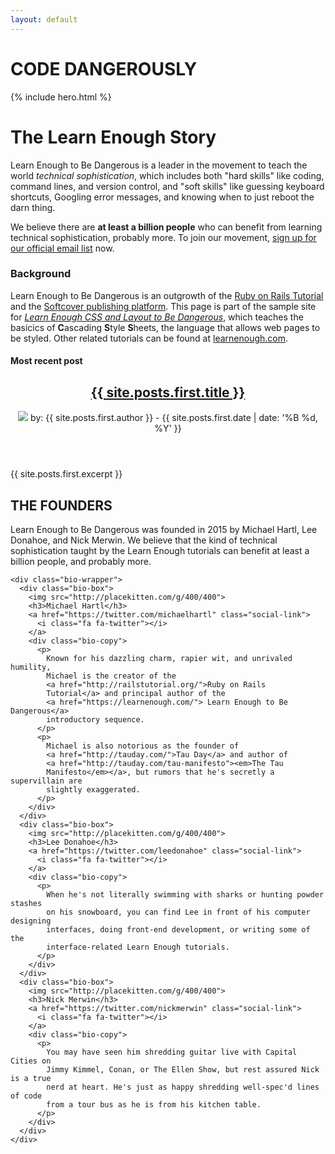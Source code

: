 ```yaml
---
layout: default
---
```


<div class="home">
  <div class="full-hero hero-home">
    <div class="hero-content">
      <h1>CODE DANGEROUSLY</h1>
      {% include hero.html %}
    </div>
  </div>

  <div class="home-callout">
    <h1 class="callout-title">The Learn Enough Story</h1>
    <div class="callout-copy">
      <p>
        Learn Enough to Be Dangerous is a leader in the movement to teach the world
        <em>technical sophistication</em>, which includes both "hard skills" like
        coding, command lines, and version control, and "soft skills" like guessing
        keyboard shortcuts, Googling error messages, and knowing when to just
        reboot the darn thing.
      </p>
      <p>
        We believe there are <strong>at least a billion people</strong> who can
        benefit from learning technical sophistication, probably more. To join our
        movement, <a href="https://learnenough.com/#email_list">sign up for our
        official email list</a> now.
      </p>
      <h3>Background</h3>
      <p>
        Learn Enough to Be Dangerous is an outgrowth of the
        <a href="http://railstutorial.org/">Ruby on Rails Tutorial</a> and the
        <a href="http://www.softcover.io/">Softcover publishing platform</a>. This
        page is part of the sample site for <a
        href="https://learnenough.com/css-tutorial"><em>Learn Enough CSS and Layout
        to Be Dangerous</em></a>, which teaches the basicics of
        <strong>C</strong>ascading <strong>S</strong>tyle
        <strong>S</strong>heets, the language that
        allows web pages to be styled. Other related tutorials can be found at
        <a href="https://learnenough.com/">learnenough.com</a>.
      </p>
    </div>
  </div>

  <div class="home-section">
    <h4>Most recent post</h4>
    <div class="blog-posts">
      <header class="post-header">
        <h2>
          <a href="{{ site.posts.first.url }}">
          {{ site.posts.first.title }}</a>
        </h2>
        <div class="post-byline">
          <img src="{{ site.posts.first.gravatar }}">
          <a href="{{ site.posts.first.authorTwitter }}"
          class="social-link">
            <i class="fa fa-twitter"></i>
          </a>
          by: {{ site.posts.first.author }}
          <span> - {{ site.posts.first.date | date: '%B %d, %Y' }}</span>
        </div>
      </header>
      <div class="posts-image"
      style="background-image:url({{ site.posts.first.postHero }})"></div>
      {{ site.posts.first.excerpt }}
    </div>
  </div>

  <div class="home-section">
    <h2>THE FOUNDERS</h2>
    <p>
      Learn Enough to Be Dangerous was founded in 2015 by Michael Hartl, Lee
      Donahoe, and Nick Merwin. We believe that the kind of technical
      sophistication taught by the Learn Enough tutorials can benefit at least a
      billion people, and probably more.
    </p>

    <div class="bio-wrapper">
      <div class="bio-box">
        <img src="http://placekitten.com/g/400/400">
        <h3>Michael Hartl</h3>
        <a href="https://twitter.com/michaelhartl" class="social-link">
          <i class="fa fa-twitter"></i>
        </a>
        <div class="bio-copy">
          <p>
            Known for his dazzling charm, rapier wit, and unrivaled humility,
            Michael is the creator of the
            <a href="http://railstutorial.org/">Ruby on Rails
            Tutorial</a> and principal author of the
            <a href="https://learnenough.com/"> Learn Enough to Be Dangerous</a>
            introductory sequence.
          </p>
          <p>
            Michael is also notorious as the founder of
            <a href="http://tauday.com/">Tau Day</a> and author of
            <a href="http://tauday.com/tau-manifesto"><em>The Tau
            Manifesto</em></a>, but rumors that he's secretly a supervillain are
            slightly exaggerated.
          </p>
        </div>
      </div>
      <div class="bio-box">
        <img src="http://placekitten.com/g/400/400">
        <h3>Lee Donahoe</h3>
        <a href="https://twitter.com/leedonahoe" class="social-link">
          <i class="fa fa-twitter"></i>
        </a>
        <div class="bio-copy">
          <p>
            When he's not literally swimming with sharks or hunting powder stashes
            on his snowboard, you can find Lee in front of his computer designing
            interfaces, doing front-end development, or writing some of the
            interface-related Learn Enough tutorials.
          </p>
        </div>
      </div>
      <div class="bio-box">
        <img src="http://placekitten.com/g/400/400">
        <h3>Nick Merwin</h3>
        <a href="https://twitter.com/nickmerwin" class="social-link">
          <i class="fa fa-twitter"></i>
        </a>
        <div class="bio-copy">
          <p>
            You may have seen him shredding guitar live with Capital Cities on
            Jimmy Kimmel, Conan, or The Ellen Show, but rest assured Nick is a true
            nerd at heart. He's just as happy shredding well-spec'd lines of code
            from a tour bus as he is from his kitchen table.
          </p>
        </div>
      </div>
    </div>
  </div>
</div>
